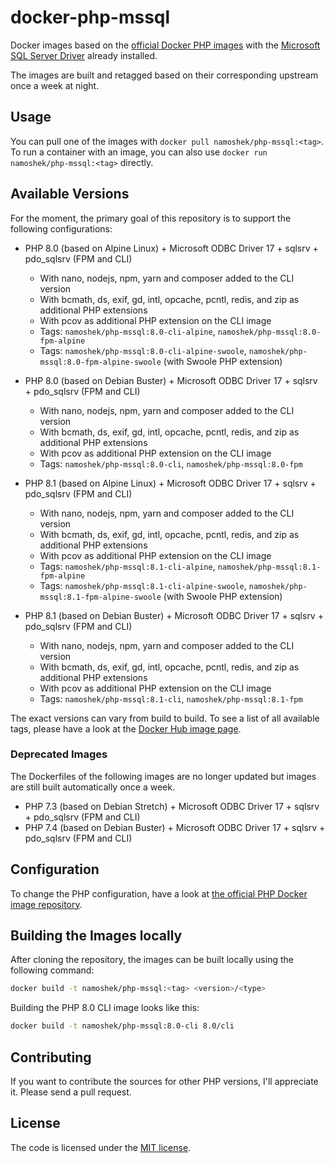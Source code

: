 # docker-php-mssql

Docker images based on the [official Docker PHP images](https://hub.docker.com/_/php/) with
the [Microsoft SQL Server Driver](https://github.com/Microsoft/msphpsql) already installed.

The images are built and retagged based on their corresponding upstream once a week at night.

## Usage

You can pull one of the images with `docker pull namoshek/php-mssql:<tag>`.
To run a container with an image, you can also use `docker run namoshek/php-mssql:<tag>` directly.

## Available Versions

For the moment, the primary goal of this repository is to support the following configurations:

- PHP 8.0 (based on Alpine Linux) + Microsoft ODBC Driver 17 + sqlsrv + pdo_sqlsrv (FPM and CLI)

  - With nano, nodejs, npm, yarn and composer added to the CLI version
  - With bcmath, ds, exif, gd, intl, opcache, pcntl, redis, and zip as additional PHP extensions
  - With pcov as additional PHP extension on the CLI image
  - Tags: `namoshek/php-mssql:8.0-cli-alpine`, `namoshek/php-mssql:8.0-fpm-alpine`
  - Tags: `namoshek/php-mssql:8.0-cli-alpine-swoole`, `namoshek/php-mssql:8.0-fpm-alpine-swoole` (with Swoole PHP extension)

- PHP 8.0 (based on Debian Buster) + Microsoft ODBC Driver 17 + sqlsrv + pdo_sqlsrv (FPM and CLI)

  - With nano, nodejs, npm, yarn and composer added to the CLI version
  - With bcmath, ds, exif, gd, intl, opcache, pcntl, redis, and zip as additional PHP extensions
  - With pcov as additional PHP extension on the CLI image
  - Tags: `namoshek/php-mssql:8.0-cli`, `namoshek/php-mssql:8.0-fpm`

- PHP 8.1 (based on Alpine Linux) + Microsoft ODBC Driver 17 + sqlsrv + pdo_sqlsrv (FPM and CLI)

  - With nano, nodejs, npm, yarn and composer added to the CLI version
  - With bcmath, ds, exif, gd, intl, opcache, pcntl, redis, and zip as additional PHP extensions
  - With pcov as additional PHP extension on the CLI image
  - Tags: `namoshek/php-mssql:8.1-cli-alpine`, `namoshek/php-mssql:8.1-fpm-alpine`
  - Tags: `namoshek/php-mssql:8.1-cli-alpine-swoole`, `namoshek/php-mssql:8.1-fpm-alpine-swoole` (with Swoole PHP extension)

- PHP 8.1 (based on Debian Buster) + Microsoft ODBC Driver 17 + sqlsrv + pdo_sqlsrv (FPM and CLI)

  - With nano, nodejs, npm, yarn and composer added to the CLI version
  - With bcmath, ds, exif, gd, intl, opcache, pcntl, redis, and zip as additional PHP extensions
  - With pcov as additional PHP extension on the CLI image
  - Tags: `namoshek/php-mssql:8.1-cli`, `namoshek/php-mssql:8.1-fpm`

The exact versions can vary from build to build.
To see a list of all available tags, please have a look at the [Docker Hub image page](https://hub.docker.com/r/namoshek/php-mssql).

### Deprecated Images

The Dockerfiles of the following images are no longer updated but images are still built automatically once a week.

- PHP 7.3 (based on Debian Stretch) + Microsoft ODBC Driver 17 + sqlsrv + pdo_sqlsrv (FPM and CLI)
- PHP 7.4 (based on Debian Buster) + Microsoft ODBC Driver 17 + sqlsrv + pdo_sqlsrv (FPM and CLI)

## Configuration

To change the PHP configuration, have a look at [the official PHP Docker image repository](https://hub.docker.com/_/php/).

## Building the Images locally

After cloning the repository, the images can be built locally using the following command:

```sh
docker build -t namoshek/php-mssql:<tag> <version>/<type>
```

Building the PHP 8.0 CLI image looks like this:

```sh
docker build -t namoshek/php-mssql:8.0-cli 8.0/cli
```

## Contributing

If you want to contribute the sources for other PHP versions, I'll appreciate it. Please send a pull request.

## License

The code is licensed under the [MIT license](LICENSE).
